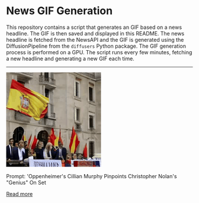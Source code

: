 # News GIF Generation
This repository contains a script that generates an GIF based on a news headline. The GIF is then saved and displayed in this README.
The news headline is fetched from the NewsAPI and the GIF is generated using the DiffusionPipeline from the `diffusers` Python package. The GIF generation process is performed on a GPU.
The script runs every few minutes, fetching a new headline and generating a new GIF each time.

---

![Generated GIF](output.gif?raw=true&v=1690176824)

Prompt: 'Oppenheimer's Cillian Murphy Pinpoints Christopher Nolan's "Genius" On Set

[Read more](https://collider.com/oppenheimer-christopher-nolan-cillian-murphy-comments/)